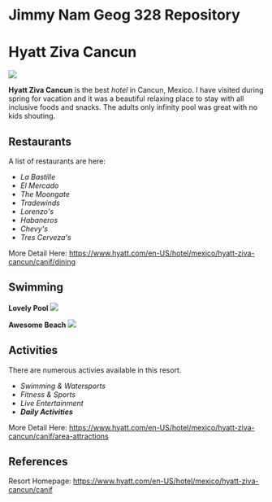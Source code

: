 # Jimmy Nam Geog 328 Repository
# Hyatt Ziva Cancun
![](https://assets.hyatt.com/content/dam/hyatt/hyattdam/images/2016/06/19/1832/Hyatt-Ziva-Cancun-P167-Aerial-View-South-East.jpg/Hyatt-Ziva-Cancun-P167-Aerial-View-South-East.16x9.jpg?imwidth=1280)


**Hyatt Ziva Cancun** is the best *hotel* in Cancun, Mexico. I have visited during spring for vacation and it was a beautiful relaxing place to stay with all inclusive foods and snacks. The adults only infinity pool was great with no kids shouting.


## Restaurants
A list of restaurants are here:

- *La Bastille*
- *El Mercado*
- *The Moongate*
- *Tradewinds*
- *Lorenzo's*
- *Habaneros*
- *Chevy's*
- *Tres Cerveza's*

More Detail Here: https://www.hyatt.com/en-US/hotel/mexico/hyatt-ziva-cancun/canif/dining

## Swimming

**Lovely Pool**
![](https://assets.hyatt.com/content/dam/hyatt/hyattdam/images/2016/07/20/1655/Hyatt-Ziva-Cancun-P214-Club-Pool-Two-Story-Cabanas.jpg/Hyatt-Ziva-Cancun-P214-Club-Pool-Two-Story-Cabanas.16x9.jpg?imwidth=1280)


**Awesome Beach**
![](https://assets.hyatt.com/content/dam/hyatt/hyattdam/images/2015/12/28/1147/Hyatt-Ziva-Cancun-P082-Lighthouse.jpg/Hyatt-Ziva-Cancun-P082-Lighthouse.16x9.jpg?imwidth=1280)

## Activities
There are numerous activies available in this resort.

- *Swimming & Watersports*
- *Fitness & Sports*
- *Live Entertainment*
- ***Daily Activities***

More Detail Here: https://www.hyatt.com/en-US/hotel/mexico/hyatt-ziva-cancun/canif/area-attractions



## References
Resort Homepage: https://www.hyatt.com/en-US/hotel/mexico/hyatt-ziva-cancun/canif